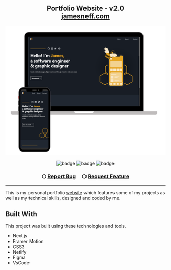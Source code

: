 <h2 align="center">
  Portfolio Website - v2.0<br/>
  <a href="https://jamesneff.com" target="_blank">jamesneff.com</a>
</h2>
<div align="center">
  <img alt="Demo" src="./public/assets/readme.png" />
</div>

<center>

![badge](https://img.shields.io/badge/Made%20With-Nextjs-181d25?style=for-the-badge&labelColor=202731)
![badge](https://img.shields.io/badge/Powered%20by-coffee%20&%20tea-181d25?style=for-the-badge&labelColor=202731)
![badge](https://img.shields.io/badge/Number%20of%20bees%20harmed-0-181d25?style=for-the-badge&labelColor=202731)

</center>

<h3 align="center">
    &#x2B21;
    <a href="https://github.com/NeffCodes/Portfolio-v2.0/issues">Report Bug</a> &nbsp; &nbsp;
    &#x2B21;
    <a href="https://github.com/NeffCodes/Portfolio-v2.0/issues">Request Feature</a>
</h3>

___

This is my personal portfolio [website](https://jamesneff.com) which features some of my projects as well as my technical skills, designed and coded by me.

## Built With

This project was built using these technologies and tools.

- Next.js
- Framer Motion
- CSS3
- Netlify
- Figma
- VsCode
